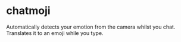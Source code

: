 # chatmoji
Automatically detects your emotion from the camera whilst you chat. Translates it to an emoji while you type.
